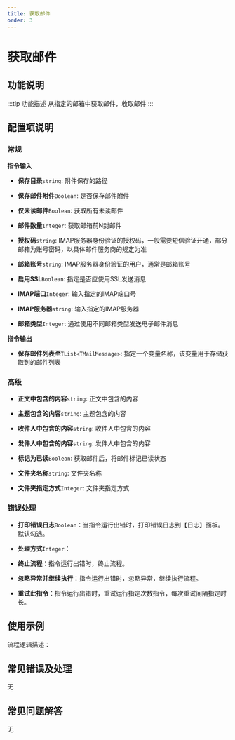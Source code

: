 ```yaml
---
title: 获取邮件
order: 3
---
```


# 获取邮件

## 功能说明

:::tip 功能描述
从指定的邮箱中获取邮件，收取邮件
:::

## 配置项说明

### 常规

**指令输入**

- **保存目录**`string`: 附件保存的路径

- **保存邮件附件**`Boolean`: 是否保存邮件附件

- **仅未读邮件**`Boolean`: 获取所有未读邮件

- **邮件数量**`Integer`: 获取邮箱前N封邮件

- **授权码**`string`: IMAP服务器身份验证的授权码，一般需要短信验证开通，部分邮箱为账号密码，以具体邮件服务商的规定为准

- **邮箱账号**`string`: IMAP服务器身份验证的用户，通常是邮箱账号

- **启用SSL**`Boolean`: 指定是否应使用SSL发送消息

- **IMAP端口**`Integer`: 输入指定的IMAP端口号

- **IMAP服务器**`string`: 输入指定的IMAP服务器

- **邮箱类型**`Integer`: 通过使用不同邮箱类型发送电子邮件消息


**指令输出**

- **保存邮件列表至**`TList<TMailMessage>`: 指定一个变量名称，该变量用于存储获取到的邮件列表

### 高级

- **正文中包含的内容**`string`: 正文中包含的内容

- **主题包含的内容**`string`: 主题包含的内容

- **收件人中包含的内容**`string`: 收件人中包含的内容

- **发件人中包含的内容**`string`: 发件人中包含的内容

- **标记为已读**`Boolean`: 获取邮件后，将邮件标记已读状态

- **文件夹名称**`string`: 文件夹名称

- **文件夹指定方式**`Integer`: 文件夹指定方式

### 错误处理

- **打印错误日志**`Boolean`：当指令运行出错时，打印错误日志到【日志】面板。默认勾选。

- **处理方式**`Integer`：

 - **终止流程**：指令运行出错时，终止流程。

 - **忽略异常并继续执行**：指令运行出错时，忽略异常，继续执行流程。

 - **重试此指令**：指令运行出错时，重试运行指定次数指令，每次重试间隔指定时长。

## 使用示例

流程逻辑描述：

## 常见错误及处理

无

## 常见问题解答

无

